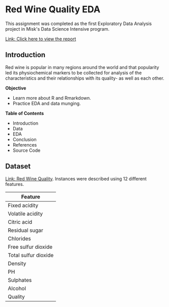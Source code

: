 # Red Wine Quality EDA

This assignment was completed as the first Exploratory Data Analysis project in Misk's Data Science Intensive program.

[Link: Click here to view the report](https://mo-salamah.github.io/Red-Wine-Quality-EDA/)


## Introduction

Red wine is popular in many regions around the world and that popularity led its physiochemical markers to be collected for analysis of the characteristics and their relationships with its quality- as well as each other. 

**Objective**

 - Learn more about R and Rmarkdown.
 - Practice EDA and data munging.

 **Table of Contents**
 - Introduction
 - Data
 - EDA
 - Conclusion
 - References
 - Source Code

## Dataset

[Link: Red Wine Quality](https://www.kaggle.com/datasets/uciml/red-wine-quality-cortez-et-al-2009). Instances were described using 12 different features.

Feature| 
---|
Fixed acidity | 
Volatile acidity |
Citric acid |
Residual sugar | 
Chlorides |
Free sulfur dioxide |
Total sulfur dioxide |
Density |
PH |
Sulphates |
Alcohol |
Quality|



